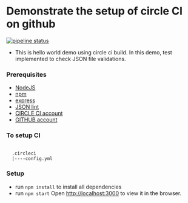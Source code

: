 # Demonstrate the setup of circle CI on github

[![pipeline status](https://circleci.com/gh/HemangiS/hello-world-circle-ci-demo.svg?style=shield&circle-token=:circle-token)](https://github.com/HemangiS/hello-world-circle-ci-demo)

- This is hello world demo using circle ci build. In this demo, test implemented to check JSON file validations.

### Prerequisites

* [NodeJS](https://nodejs.org/en/)
* [npm](https://www.npmjs.com/get-npm)
* [express](https://expressjs.com/en/starter/generator.html)
* [JSON lint](https://www.npmjs.com/package/jsonlint)
* [CIRCLE CI account](https://circleci.com/dashboard)
* [GITHUB account](https://github.com/)

### To setup CI
```

  .circleci
  |----config.yml

```

### Setup

- run `npm install` to install all dependencies
- run `npm start` Open [http://localhost:3000](http://localhost:3000) to view it in the browser.
